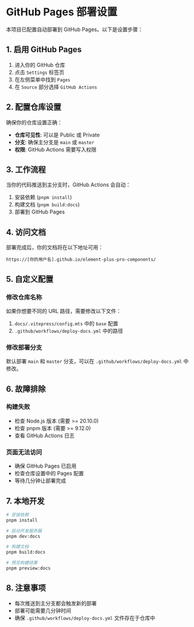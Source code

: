 # GitHub Pages 部署设置

本项目已配置自动部署到 GitHub Pages。以下是设置步骤：

## 1. 启用 GitHub Pages

1. 进入你的 GitHub 仓库
2. 点击 `Settings` 标签页
3. 在左侧菜单中找到 `Pages`
4. 在 `Source` 部分选择 `GitHub Actions`

## 2. 配置仓库设置

确保你的仓库设置正确：

- **仓库可见性**: 可以是 Public 或 Private
- **分支**: 确保主分支是 `main` 或 `master`
- **权限**: GitHub Actions 需要写入权限

## 3. 工作流程

当你的代码推送到主分支时，GitHub Actions 会自动：

1. 安装依赖 (`pnpm install`)
2. 构建文档 (`pnpm build:docs`)
3. 部署到 GitHub Pages

## 4. 访问文档

部署完成后，你的文档将在以下地址可用：
```
https://[你的用户名].github.io/element-plus-pro-components/
```

## 5. 自定义配置

### 修改仓库名称
如果你想要不同的 URL 路径，需要修改以下文件：

1. `docs/.vitepress/config.mts` 中的 `base` 配置
2. `.github/workflows/deploy-docs.yml` 中的路径

### 修改部署分支
默认部署 `main` 和 `master` 分支，可以在 `.github/workflows/deploy-docs.yml` 中修改。

## 6. 故障排除

### 构建失败
- 检查 Node.js 版本 (需要 >= 20.10.0)
- 检查 pnpm 版本 (需要 >= 9.12.0)
- 查看 GitHub Actions 日志

### 页面无法访问
- 确保 GitHub Pages 已启用
- 检查仓库设置中的 Pages 配置
- 等待几分钟让部署完成

## 7. 本地开发

```bash
# 安装依赖
pnpm install

# 启动开发服务器
pnpm dev:docs

# 构建文档
pnpm build:docs

# 预览构建结果
pnpm preview:docs
```

## 8. 注意事项

- 每次推送到主分支都会触发新的部署
- 部署可能需要几分钟时间
- 确保 `.github/workflows/deploy-docs.yml` 文件存在于仓库中
